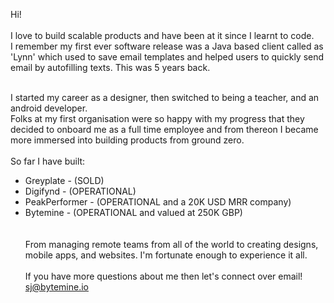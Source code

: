 Hi!
<br><br>
I love to build scalable products and have been at it since I learnt to code.<br>
I remember my first ever software release was a Java based client called as 'Lynn' which used to save email templates and helped users to quickly send email by autofilling texts. This was 5 years back.<br><br>

I started my career as a designer, then switched to being a teacher, and an android developer.<br>
Folks at my first organisation were so happy with my progress that they decided to onboard me as a full time employee and from thereon I became more immersed into building products from ground zero.<br>
<br>
So far I have built:<br>
 - Greyplate - (SOLD)<br>
 - Digifynd - (OPERATIONAL)<br>
 - PeakPerformer - (OPERATIONAL and a 20K USD MRR company)<br>
 - Bytemine - (OPERATIONAL and valued at 250K GBP)<br>
<br><br>
From managing remote teams from all of the world to creating designs, mobile apps, and websites. I'm fortunate enough to experience it all.
<br><br>
If you have more questions about me then let's connect over email! sj@bytemine.io
